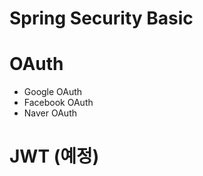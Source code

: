 Spring Security Basic
==========

# OAuth
- Google OAuth
- Facebook OAuth
- Naver OAuth

# JWT (예정)
